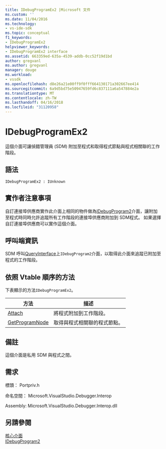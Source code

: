```yaml
---
title: IDebugProgramEx2 |Microsoft 文件
ms.custom: ''
ms.date: 11/04/2016
ms.technology:
- vs-ide-sdk
ms.topic: conceptual
f1_keywords:
- IDebugProgramEx2
helpviewer_keywords:
- IDebugProgramEx2 interface
ms.assetid: 663359ed-635a-4539-addb-0cc52f19d1bd
author: gregvanl
ms.author: gregvanl
manager: douge
ms.workload:
- vssdk
ms.openlocfilehash: d8e26a21e00ff9f0fff664130171a302667ee414
ms.sourcegitcommit: 6a9d5bd75e50947659fd6c837111a6a547884e2a
ms.translationtype: MT
ms.contentlocale: zh-TW
ms.lasthandoff: 04/16/2018
ms.locfileid: "31120958"
---
```

# <a name="idebugprogramex2"></a>IDebugProgramEx2
這個介面可讓偵錯管理員 (SDM) 附加至程式和取得程式節點與程式相關聯的工作階段。  
  
## <a name="syntax"></a>語法  
  
```  
IDebugProgramEx2 : IUnknown  
```  
  
## <a name="notes-for-implementers"></a>實作者注意事項  
 自訂連接埠供應商實作此介面上相同的物件做為[IDebugProgram2](../../../extensibility/debugger/reference/idebugprogram2.md)介面，讓附加至程式時同時允許追蹤所有工作階段的連接埠供應商附加到 SDM程式。 如果選擇自訂連接埠供應商可以實作這個介面。  
  
## <a name="notes-for-callers"></a>呼叫端資訊  
 SDM 呼叫[QueryInterface](/cpp/atl/queryinterface)上`IDebugProgram2`介面，以取得此介面來追蹤已附加至程式的工作階段。  
  
## <a name="methods-in-vtable-order"></a>依照 Vtable 順序的方法  
 下表顯示的方法`IDebugProgramEx2`。  
  
|方法|描述|  
|------------|-----------------|  
|[Attach](../../../extensibility/debugger/reference/idebugprogramex2-attach.md)|將程式附加到工作階段。|  
|[GetProgramNode](../../../extensibility/debugger/reference/idebugprogramex2-getprogramnode.md)|取得與程式相關聯的程式節點。|  
  
## <a name="remarks"></a>備註  
 這個介面是私用 SDM 與程式之間。  
  
## <a name="requirements"></a>需求  
 標頭： Portpriv.h  
  
 命名空間： Microsoft.VisualStudio.Debugger.Interop  
  
 Assembly: Microsoft.VisualStudio.Debugger.Interop.dll  
  
## <a name="see-also"></a>另請參閱  
 [核心介面](../../../extensibility/debugger/reference/core-interfaces.md)   
 [IDebugProgram2](../../../extensibility/debugger/reference/idebugprogram2.md)